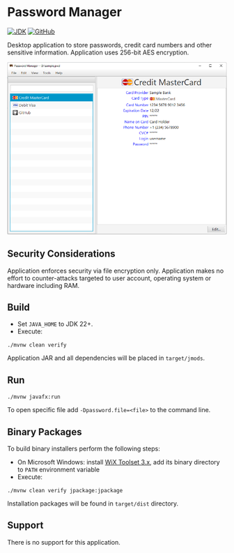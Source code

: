 # Password Manager

[![JDK](https://img.shields.io/badge/Java-JDK--22%2B-orange)](https://jdk.java.net/archive/)
[![GitHub](https://img.shields.io/github/license/petr-panteleyev/password-manager)](LICENSE)


Desktop application to store passwords, credit card numbers and other sensitive information. 
Application uses 256-bit AES encryption.

![Screenshot](docs/main-window.png)

## Security Considerations

Application enforces security via file encryption only. Application makes no effort to counter-attacks targeted 
to user account, operating system or hardware including RAM.

## Build

* Set ```JAVA_HOME``` to JDK 22+.
* Execute:

```shell script
./mvnw clean verify
```

Application JAR and all dependencies will be placed in ```target/jmods```.

## Run

```shell script
./mvnw javafx:run
```

To open specific file add ```-Dpassword.file=<file>``` to the command line.

## Binary Packages

To build binary installers perform the following steps:
* On Microsoft Windows: install [WiX Toolset 3.x](https://github.com/wixtoolset/wix3/releases), add its binary 
directory to ```PATH``` environment variable
* Execute:

```shell script
./mvnw clean verify jpackage:jpackage
```

Installation packages will be found in ```target/dist``` directory.

## Support

There is no support for this application.
